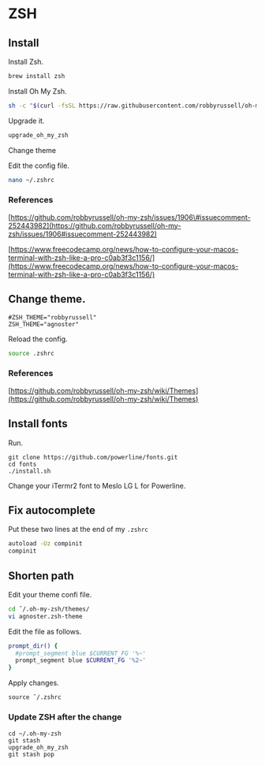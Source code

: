 # ZSH

## Install

Install Zsh.

```bash
brew install zsh
```

Install Oh My Zsh.

```bash
sh -c "$(curl -fsSL https://raw.githubusercontent.com/robbyrussell/oh-my-zsh/master/tools/install.sh)"
```

Upgrade it.

```bash
upgrade_oh_my_zsh
```

Change theme

Edit the config file.

```bash
nano ~/.zshrc
```

### References

[https://github.com/robbyrussell/oh-my-zsh/issues/1906\#issuecomment-252443982](https://github.com/robbyrussell/oh-my-zsh/issues/1906#issuecomment-252443982)

[https://www.freecodecamp.org/news/how-to-configure-your-macos-terminal-with-zsh-like-a-pro-c0ab3f3c1156/](https://www.freecodecamp.org/news/how-to-configure-your-macos-terminal-with-zsh-like-a-pro-c0ab3f3c1156/)

## Change theme.

```text
#ZSH_THEME="robbyrussell"
ZSH_THEME="agnoster"
```

Reload the config.

```bash
source .zshrc
```

### References

[https://github.com/robbyrussell/oh-my-zsh/wiki/Themes](https://github.com/robbyrussell/oh-my-zsh/wiki/Themes)

## Install fonts

Run.

```text
git clone https://github.com/powerline/fonts.git
cd fonts
./install.sh
```

Change your iTermr2 font to Meslo LG L for Powerline.

## Fix autocomplete

Put these two lines at the end of my `.zshrc`

```bash
autoload -Uz compinit
compinit
```

## Shorten path

Edit your theme confi file.

```bash
cd ˜/.oh-my-zsh/themes/
vi agnoster.zsh-theme
```

Edit the file as follows.

```bash
prompt_dir() {
  #prompt_segment blue $CURRENT_FG '%~'
  prompt_segment blue $CURRENT_FG '%2~'
}
```

Apply changes.

```text
source ˜/.zshrc
```

### Update ZSH after the change

```text
cd ~/.oh-my-zsh
git stash
upgrade_oh_my_zsh
git stash pop
```

### 

